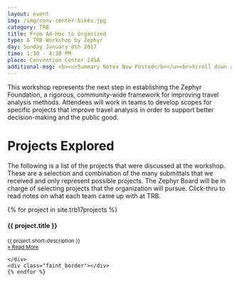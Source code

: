 ```yaml
---
layout: event
img: /img/conv-center-bikes.jpg
category: TRB
title: From Ad-Hoc to Organized
type: A TRB Workshop by Zephyr
day: Sunday January 8th 2017
time: 1:30 - 4:30 PM
place: Convention Center 145A
additional-msg: <b><u>Summary Notes Now Posted</b></u><br>Scroll down and click-thru to get a summary of take-aways that will help inform the future of Zephyr.
---
```


This workshop represents the next step in establishing the Zephyr Foundation, a rigorous, community-wide framework for improving travel analysis methods. Attendees will work in teams to develop scopes for specific projects that improve travel analysis in order to support better decision-making and the public good.  

# Projects Explored

The following is a list of the projects that were discussed at the workshop.  These are a selection and combination of the many submittals that we received and only represent possible projects.  The Zephyr Board will be in charge of selecting projects that the organization will pursue. Click-thru to read notes on what each team came up with at TRB.

<div class="card-deck">
    {% for project in site.trb17projects %}
  	<div class="col-md-5" style="height: 250px;">
    	<h4>{{ project.title }}</h4>
    	<p><small class="text-muted">{{ project.short-description }}
 		<a href="{{ project.url }}"><br>&raquo;&nbsp;Read&nbsp;More</a>
 		</small></p>
 		
    </div>
    <div class="faint_border"></div>
  	{% endfor %}
</div>





